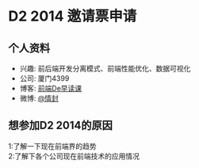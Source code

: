 # D2 2014 邀请票申请

## 个人资料

- 兴趣: 前后端开发分离模式、前端性能优化、数据可视化
- 公司: 厦门4399
- 博客: [前端De早读课](http://www.zaoduke.net/) 
- 微博: [@情封](http://weibo.com/f2er/profile) 


## 想参加D2 2014的原因

1:了解一下现在前端界的趋势  
2:了解下各个公司现在前端技术的应用情况
